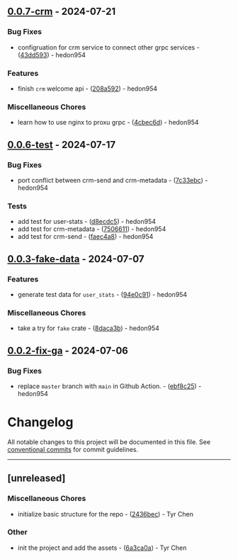 ## [0.0.7-crm](https://github.com/hedon-rust-road/crm/compare/v0.0.6-tets..v0.0.7-crm) - 2024-07-21

### Bug Fixes

- configruation for crm service to connect other grpc services - ([43dd593](https://github.com/hedon-rust-road/crm/commit/43dd59344fd7c2f9653d857ecb61c67dcf61be3b)) - hedon954

### Features

- finish `crm` welcome api - ([208a592](https://github.com/hedon-rust-road/crm/commit/208a592157d722cde17bd23c71b14f198e32453f)) - hedon954

### Miscellaneous Chores

- learn how to use nginx to proxu grpc - ([4cbec6d](https://github.com/hedon-rust-road/crm/commit/4cbec6d9fdb1fc252fb7fdb3ca973f1b255eaace)) - hedon954

<!-- generated by git-cliff -->
## [0.0.6-test](https://github.com/hedon-rust-road/crm/compare/v0.0.5-send..v0.0.6-tets) - 2024-07-17

### Bug Fixes

- port conflict between crm-send and crm-metadata - ([7c33ebc](https://github.com/hedon-rust-road/crm/commit/7c33ebc43d6472b2f6c100e0e0c8315daf972bca)) - hedon954

### Tests

- add test for user-stats - ([d8ecdc5](https://github.com/hedon-rust-road/crm/commit/d8ecdc524a4ee2564a611cd45899e4a30d8fc164)) - hedon954
- add test for crm-metadata - ([7506611](https://github.com/hedon-rust-road/crm/commit/750661186a5c90744f6b73872c81a79cf028b7b2)) - hedon954
- add test for crm-send - ([faec4a8](https://github.com/hedon-rust-road/crm/commit/faec4a8461acee88643ce0a0d2e7c24db8054c62)) - hedon954

<!-- generated by git-cliff -->
## [0.0.3-fake-data](https://github.com/hedon-rust-road/crm/compare/v0.0.2-fix-ga..v0.0.3-fake-data) - 2024-07-07

### Features

- generate test data for `user_stats` - ([94e0c91](https://github.com/hedon-rust-road/crm/commit/94e0c91fab9c193aab6232d6ffd49e27d8c03ca5)) - hedon954

### Miscellaneous Chores

- take a try for `fake` crate - ([8daca3b](https://github.com/hedon-rust-road/crm/commit/8daca3be968d80500bf5ceba10a00dc994964769)) - hedon954

<!-- generated by git-cliff -->
## [0.0.2-fix-ga](https://github.com/hedon-rust-road/crm/compare/v0.0.1-prost-tonic..v0.0.2-fix-ga) - 2024-07-06

### Bug Fixes

- replace `master` branch with `main` in Github Action. - ([ebf8c25](https://github.com/hedon-rust-road/crm/commit/ebf8c25e1665be1141b24e711512683e06b61bc6)) - hedon954

<!-- generated by git-cliff -->
# Changelog

All notable changes to this project will be documented in this file. See [conventional commits](https://www.conventionalcommits.org/) for commit guidelines.

---
## [unreleased]

### Miscellaneous Chores

- initialize basic structure for the repo - ([2436bec](https://github.com/tyrchen/qdrant-lib/commit/2436bec4a02caac64f6c1f97ca79b6ce745b4f53)) - Tyr Chen

### Other

- init the project and add the assets - ([6a3ca0a](https://github.com/tyrchen/qdrant-lib/commit/6a3ca0a900451c55969cc8dec20afb5351d86599)) - Tyr Chen

<!-- generated by git-cliff -->
